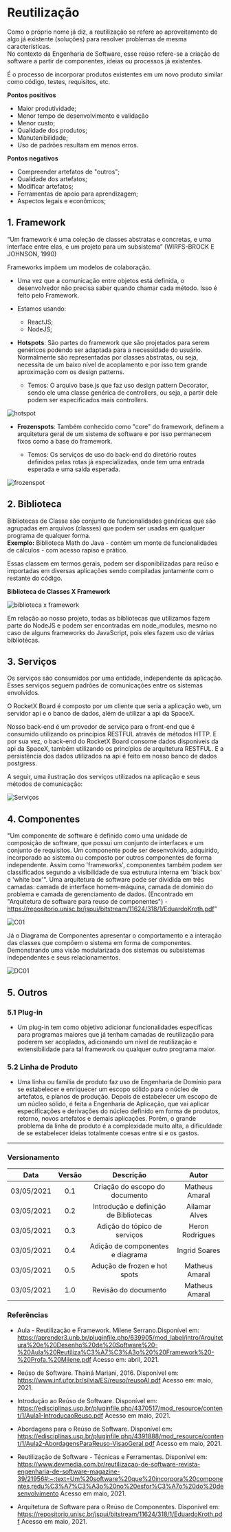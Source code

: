 # Reutilização

Como o próprio nome já diz, a reutilização se refere ao aproveitamento de algo já existente (soluções) para resolver problemas de mesma características.  
No contexto da Engenharia de Software, esse reúso refere-se a criação de software a partir de componentes, ideias ou processos já existentes.

É o processo de incorporar produtos existentes em um novo produto similar como código, testes, requisitos, etc.

**Pontos positivos**

- Maior produtividade;
- Menor tempo de desenvolvimento e validação
- Menor custo;
- Qualidade dos produtos;
- Manutenibilidade;
- Uso de padrões resultam em menos erros.

**Pontos negativos**

- Compreender artefatos de "outros";
- Qualidade dos artefatos;
- Modificar artefatos;
- Ferramentas de apoio para aprendizagem;
- Aspectos legais e econômicos;

## 1. Framework

“Um framework é uma coleção de classes abstratas e concretas, e uma interface entre elas, e um projeto para um subsistema” (WIRFS-BROCK E JOHNSON, 1990)

Frameworks impõem um modelos de colaboração.

- Uma vez que a comunicação entre objetos está definida, o desenvolvedor não precisa saber quando chamar cada método. Isso é feito pelo Framework.

- Estamos usando:

  - ReactJS;
  - NodeJS;

- **Hotspots**: São partes do framework que são projetados para serem genéricos podendo ser adaptada para a necessidade do usuário. Normalmente são representadas por classes abstratas, ou seja, necessita de um baixo nível de acoplamento e por isso tem grande aproximação com os design patterns.

  - Temos: O arquivo base.js que faz uso design pattern Decorator, sendo ele uma classe genérica de controllers, ou seja, a partir dele podem ser especificados mais controllers.

![hotspot](../../assets/img/reuse/hot.png)


- **Frozenspots**: Também conhecido como "core" do framework, definem a arquitetura geral de um sistema de software e por isso permanecem fixos como a base do framework.

  - Temos: Os serviços de uso do back-end do diretório routes definidos pelas rotas já especializadas, onde tem uma entrada esperada e uma saída esperada.

![frozenspot](../../assets/img/reuse/frozen-service.png)

## 2. Biblioteca

Bibliotecas de Classe são conjunto de funcionalidades genéricas que são agrupadas em arquivos (classes) que podem ser usadas em qualquer programa de qualquer forma.  
**Exemplo:** Biblioteca Math do Java - contém um monte de funcionalidades de cálculos - com acesso rapiso e prático.

Essas classem em termos gerais, podem ser disponibilizadas para reúso e importadas em diversas aplicações sendo compiladas juntamente com o restante do código.

**Biblioteca de Classes X Framework**

![biblioteca x framework](../../assets/img/reuse/bclassesxframework.png)

Em relação ao nosso projeto, todas as bibliotecas que utilizamos fazem parte do NodeJS e podem ser encontradas em node_modules, mesmo no caso de alguns frameworks do JavaScript, pois eles fazem uso de várias bibliotécas.

## 3. Serviços

Os serviços são consumidos por uma entidade, independente da aplicação. Esses serviços seguem padrões de comunicações entre os sistemas envolvidos.

O RocketX Board é composto por um cliente que seria a aplicação web, um servidor api e o banco de dados, além de utilizar a api da SpaceX.

Nosso back-end é um provedor de serviço para o front-end que é consumido utilizando os princípios RESTFUL através de métodos HTTP. E por sua vez, o back-end do RocketX Board consome dados disponiveis da api da SpaceX, também utilizando os princípios de arquitetura RESTFUL. E a persistência dos dados utilizados na api é feito em nosso banco de dados postgress.

A seguir, uma ilustração dos serviços utilizados na aplicação e seus métodos de comunicação:

![Serviços](../../assets/img/reuse/implementação.png)

## 4. Componentes

"Um componente de software é definido como uma unidade de composição de
software, que possui um conjunto de interfaces e um conjunto de requisitos. Um
componente pode ser desenvolvido, adquirido, incorporado ao sistema ou composto por
outros componentes de forma independente. Assim como 'frameworks', componentes
também podem ser classificados segundo a visibilidade de sua estrutura interna em 'black
box' e 'white box'". Uma arquitetura de software pode ser dividida em três camadas: camada de
interface homem-máquina, camada de domínio do problema e camada de gerenciamento de
dados. (Encontrado em "Arquitetura de software para reuso de componentes") - https://repositorio.unisc.br/jspui/bitstream/11624/318/1/EduardoKroth.pdf" 

![C01](\componente.png)

Já o Diagrama de Componentes apresentar o comportamento e a interação das classes que compõem o sistema em forma de componentes. Demonstrando uma visão modularizada dos sistemas ou subsistemas independentes e seus relacionamentos.

![DC01](https://github.com/UnBArqDsw2020-2/2020.2_G6_RocketX/raw/main/docs/assets/img/components/dc01.jpg)

## 5. Outros

### 5.1 Plug-in

- Um plug-in tem como objetivo adicionar funcionalidades específicas para programas maiores que já tenham camadas de reutilização para poderem ser acoplados, adicionando um nível de reutilização e extensibilidade para tal framework ou qualquer outro programa maior.

### 5.2 Linha de Produto

- Uma linha ou família de produto faz uso de Engenharia de Domínio para se estabelecer e enriquecer um escopo sólido para o núcleo de artefatos, e planos de produção. Depois de estabelecer um escopo de um núcleo sólido, é feita a Engenharia de Aplicação, que vai aplicar especificações e derivações do núcleo definido em forma de produtos, retorno, novos artefatos e demais aplicações. Porém, o grande problema da linha de produto é a complexidade muito alta, a dificuldade de se estabelecer ideias totalmente coesas entre si e os gastos.

---

### Versionamento

|    Data    | Versão |               Descrição               |      Autor      |
| :--------: | :----: | :-----------------------------------: | :-------------: |
| 03/05/2021 |  0.1   |    Criação do escopo do documento     | Matheus Amaral  |
| 03/05/2021 |  0.2   | Introdução e definição de Bibliotecas |  Ailamar Alves  |
| 03/05/2021 |  0.3   |     Adição do tópico de serviços      | Heron Rodrigues |
| 03/05/2021 |  0.4   |     Adição de componentes e diagrama  | Ingrid Soares   |
| 03/05/2021 |  0.5   |     Adução de frozen e hot spots      | Matheus Amaral  |
| 03/05/2021 |  1.0   |          Revisão do documento         | Matheus Amaral  |

### Referências

- Aula - Reutilização e Framework. Milene Serrano.Disponível em: <https://aprender3.unb.br/pluginfile.php/639905/mod_label/intro/Arquitetura%20e%20Desenho%20de%20Software%20-%20Aula%20Reutiliza%C3%A7%C3%A3o%20%20Framework%20-%20Profa.%20Milene.pdf> Acesso em: abril, 2021.

- Reúso de Software. Thainá Mariani, 2016. Disponível em: <https://www.inf.ufpr.br/silvia/ES/reuso/reusoAl.pdf> Acesso em: maio, 2021.

- Introdução ao Reúso de Software. Disponível em: <https://edisciplinas.usp.br/pluginfile.php/4370517/mod_resource/content/1/Aula1-IntroducaoReuso.pdf> Acesso em maio, 2021.

- Abordagens para o Reúso de Software. Disponível em: <https://edisciplinas.usp.br/pluginfile.php/4391888/mod_resource/content/1/Aula2-AbordagensParaReuso-VisaoGeral.pdf> Acesso em maio, 2021.

- Reutilização de Software - Técnicas e Ferramentas. Disponível em: <https://www.devmedia.com.br/reutilizacao-de-software-revista-engenharia-de-software-magazine-39/21956#:~:text=Um%20software%20que%20incorpora%20componentes,redu%C3%A7%C3%A3o%20no%20esfor%C3%A7o%20do%20desenvolvimento> Acesso em maio, 2021.

- Arquitetura de Software para o Reúso de Componentes. Disponível em: <https://repositorio.unisc.br/jspui/bitstream/11624/318/1/EduardoKroth.pdf> Acesso em maio, 2021.
